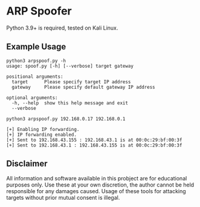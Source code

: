 # ARP Spoofer
Python 3.9+ is required, tested on Kali Linux.

## Example Usage
```shell
python3 arpspoof.py -h
usage: spoof.py [-h] [--verbose] target gateway

positional arguments:
  target      Please specify target IP address
  gateway     Please specify default gateway IP address

optional arguments:
  -h, --help  show this help message and exit
  --verbose
```

```shell
python3 arpspoof.py 192.168.0.17 192.168.0.1

[+] Enabling IP forwarding.
[+] IP forwarding enabled.
[+] Sent to 192.168.43.155 : 192.168.43.1 is at 00:0c:29:bf:00:3f
[+] Sent to 192.168.43.1 : 192.168.43.155 is at 00:0c:29:bf:00:3f

```

## Disclaimer
All information and software available in this probject are for educational purposes only. Use these at your own discretion, the author cannot be held responsible for any damages caused. Usage of these tools for attacking targets without prior mutual consent is illegal.